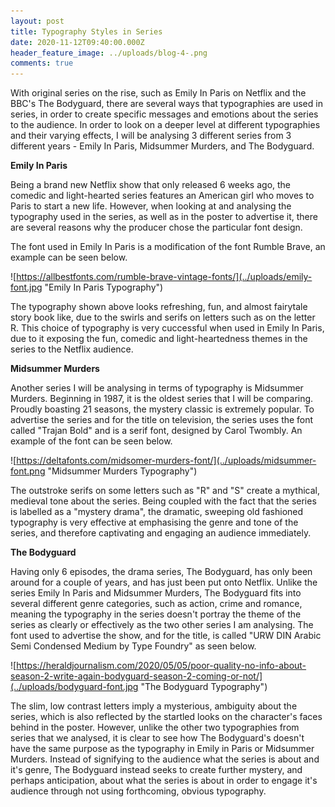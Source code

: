 ```yaml
---
layout: post
title: Typography Styles in Series
date: 2020-11-12T09:40:00.000Z
header_feature_image: ../uploads/blog-4-.png
comments: true
---
```

With original series on the rise, such as Emily In Paris on Netflix and the BBC's The Bodyguard, there are several ways that typographies are used in series, in order to create specific messages and emotions about the series to the audience. In order to look on a deeper level at different typographies and their varying effects, I will be analysing 3 different series from 3 different years - Emily In Paris, Midsummer Murders, and The Bodyguard.

**Emily In Paris**

Being a brand new Netflix show that only released 6 weeks ago, the comedic and light-hearted series features an American girl who moves to Paris to start a new life. However, when looking at and analysing the typography used in the series, as well as in the poster to advertise it, there are several reasons why the producer chose the particular font design.

The font used in Emily In Paris is a modification of the font Rumble Brave, an example can be seen below.

![https://allbestfonts.com/rumble-brave-vintage-fonts/](../uploads/emily-font.jpg "Emily In Paris Typography")

The typography shown above looks refreshing, fun, and almost fairytale story book like, due to the swirls and serifs on letters such as on the letter R. This choice of typography is very cuccessful when used in Emily In Paris, due to it exposing the fun, comedic and light-heartedness themes in the series to the Netflix audience.

**Midsummer Murders**

Another series I will be analysing in terms of typography is Midsummer Murders. Beginning in 1987, it is the oldest series that I will be comparing. Proudly boasting 21 seasons, the mystery classic is extremely popular. To advertise the series and for the title on television, the series uses the font called "Trajan Bold" and is a serif font, designed by Carol Twombly. An example of the font can be seen below.

![https://deltafonts.com/midsomer-murders-font/](../uploads/midsummer-font.png "Midsummer Murders Typography")

The outstroke serifs on some letters such as "R" and "S" create a mythical, medieval tone about the series. Being coupled with the fact that the series is labelled as a "mystery drama", the dramatic, sweeping old fashioned typography is very effective at emphasising the genre and tone of the series, and therefore captivating and engaging an audience immediately.

**The Bodyguard**

Having only 6 episodes, the drama series, The Bodyguard, has only been around for a couple of years, and has just been put onto Netflix. Unlike the series Emily In Paris and Midsummer Murders, The Bodyguard fits into several different genre categories, such as action, crime and romance, meaning the typography in the series doesn't portray the theme of the series as clearly or effectively as the two other series I am analysing. The font used to advertise the show, and for the title, is called "URW DIN Arabic Semi Condensed Medium by Type Foundry" as seen below.

![https://heraldjournalism.com/2020/05/05/poor-quality-no-info-about-season-2-write-again-bodyguard-season-2-coming-or-not/](../uploads/bodyguard-font.jpg "The Bodyguard Typography")

The slim, low contrast letters imply a mysterious, ambiguity about the series, which is also reflected by the startled looks on the character's faces behind in the poster. However, unlike the other two typographies from series that we analysed, it is clear to see how The Bodyguard's doesn't have the same purpose as the typography in Emily in Paris or Midsummer Murders. Instead of signifying to the audience what the series is about and it's genre, The Bodyguard instead seeks to create further mystery, and perhaps anticipation, about what the series is about in order to engage it's audience through not using forthcoming, obvious typography.